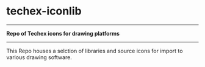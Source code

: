 # techex-iconlib
**********************************************************************************************************************************
**Repo of Techex icons for drawing platforms**
**********************************************************************************************************************************

This Repo houses a selction of libraries and source icons for import to various drawing software. 
